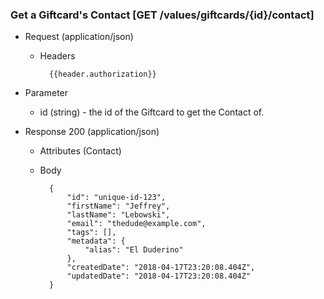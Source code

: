 ### Get a Giftcard's Contact [GET /values/giftcards/{id}/contact]

+ Request (application/json)
    + Headers
    
            {{header.authorization}}

+ Parameter
    + id (string) - the id of the Giftcard to get the Contact of.

+ Response 200 (application/json)
    + Attributes (Contact)

    + Body

            {
                "id": "unique-id-123",
                "firstName": "Jeffrey",
                "lastName": "Lebowski",
                "email": "thedude@example.com",
                "tags": [],
                "metadata": {
                    "alias": "El Duderino"
                },
                "createdDate": "2018-04-17T23:20:08.404Z",
                "updatedDate": "2018-04-17T23:20:08.404Z"
            }
